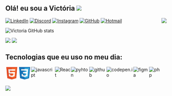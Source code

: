 ## Olá! eu sou a Victória  <img src="https://raw.githubusercontent.com/iampavangandhi/iampavangandhi/master/gifs/Hi.gif" width="30px">


<img align="right" height="540em" src="https://gist.githubusercontent.com/victoriaflb/45f6c68cc6d5bd323dc2cdfb3501273c/raw/2d335190019b7716dcc277e56c4ad10f2a9cea90/perfil-card.svg" style="display: flex; justify-content: center; float: right;">

[![LinkedIn](https://img.shields.io/badge/LinkedIn-0077B5?style=for-the-badge&logo=linkedin&logoColor=white)](https://www.linkedin.com/in/maria-vict%C3%B3ria-farias-683810261)
[![Discord](https://img.shields.io/badge/Discord-7289DA?style=for-the-badge&logo=discord&logoColor=white)](https://discord.com/elsacomunista#6462)
[![Instagram](https://img.shields.io/badge/Instagram-E4405F?style=for-the-badge&logo=instagram&logoColor=white)](https://instagram.com/victoriavector_?igshid=YmMyMTA2M2Y=)
[![GitHub](https://img.shields.io/badge/github-%23121011.svg?style=for-the-badge&logo=github&logoColor=white)](https://github.com/victoriaflb)
[![Hotmail](https://img.shields.io/badge/-Hotmail-0078D4?style=flat-square&logo=microsoft-outlook&logoColor=whitelink=mailto:victoriwflb@hotmail.com)](mailto:victoriwflb@hotmail.com)


![Victoria GitHub stats](https://github-readme-stats.vercel.app/api?username=victoria&show_icons=true&theme=radical)



<div style="displax:flex; flex-direction: row;justify-content: space-between; gap:1rem">
  <img height="150em" src="https://github-readme-stats-sigma-five.vercel.app/api/top-langs/?username=victoriaflb&layout=compact&langs_count=7&theme=tokyonight"/>
  <img height="100em" src="https://custom-doodle.com/wp-content/uploads/doodle/howls-moving-castle-cute-calcifer/howls-moving-castle-cute-calcifer-doodle.gif"/>
  
</div>

## Tecnologias que eu uso no meu dia:

<div style="display:flex; justify-content: center; align-items: center" height="30" width="40"><br>
   <img alt="html5" height="40"  src="https://raw.githubusercontent.com/devicons/devicon/master/icons/html5/html5-original.svg">
   <img alt="css"   height="40" src="https://raw.githubusercontent.com/devicons/devicon/master/icons/css3/css3-original.svg">
   <img alt="javascript" height="40" src="https://gist.githubusercontent.com/victoriaflb/9d2bd432bcd753a047f903c917fb8803/raw/d183ace5483667c8bbe87939ec54726f6210e997/js.svg">
   <img alt="React" height="40" src="https://gist.githubusercontent.com/victoriaflb/ea91243f5a81b6096bcb93a59abb4339/raw/77edcb5538e945f675ee09ea7b8533a21157cf69/react.svg">
   <img alt="pyhton" height="40"  src="https://gist.githubusercontent.com/victoriaflb/41665548fd3126bfd554fa00c8a678c6/raw/e9a33588248f3b4c45f3b327e060aed41b742a3c/python.svg">
   <img alt="github" height="40"  src="https://gist.githubusercontent.com/victoriaflb/97efd83c87833da6515ad7af12a2eabb/raw/2b31cc77e8fdd142b8875f13b0de1be49e367978/github.svg">
   <img alt="codepen.io" height="40"  src="https://gist.githubusercontent.com/victoriaflb/0b500398755a3bacf45aaff7e7b17bfd/raw/f12bdff7c0f22fbdb98e35eeae996f6ed0a7fc9c/codepen.svg">
   <img alt="figma" height="40"  src="https://gist.githubusercontent.com/victoriaflb/7ba7929d69bbe856319f34c6a1851ae1/raw/596b872f28dc0dc79d9d2cdb7856dd90225fc831/figma.svg">
   <img alt="php" height="40"  src="https://gist.githubusercontent.com/victoriaflb/f73a74d5d1c973961e653c934afda78e/raw/b7bb0cc13eb73d372c9200f5f0c4a16ba0196e67/php.svg">
  
  

   

  


        
</div>

<br>

<img align="center" height="350em" src="https://i.pinimg.com/originals/4f/d0/c0/4fd0c049c173c9beb5a0101a84deb6f9.gif">





